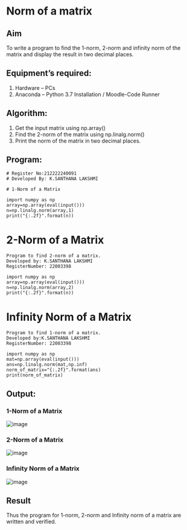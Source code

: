 # Norm of a matrix
## Aim
To write a program to find the 1-norm, 2-norm and infinity norm of the matrix and display the result in two decimal places.
## Equipment’s required:
1.	Hardware – PCs
2.	Anaconda – Python 3.7 Installation / Moodle-Code Runner
## Algorithm:
1. Get the input matrix using np.array()   
2. Find the 2-norm of the matrix using np.linalg.norm()
3. Print the norm of the matrix in two decimal places.
## Program:
```
# Register No:212222240091
# Developed By: K.SANTHANA LAKSHMI

# 1-Norm of a Matrix

import numpy as np
array=np.array(eval(input()))
n=np.linalg.norm(array,1)
print("{:.2f}".format(n))
```


# 2-Norm of a Matrix
```
Program to find 2-norm of a matrix.
Developed by: K.SANTHANA LAKSHMI
RegisterNumber: 22003398

import numpy as np
array=np.array(eval(input()))
n=np.linalg.norm(array,2)
print("{:.2f}".format(n))
```

# Infinity Norm of a Matrix
```
Program to find 1-norm of a matrix.
Developed by:K.SANTHANA LAKSHMI
RegisterNumber: 22003398

import numpy as np
mat=np.array(eval(input()))
ans=np.linalg.norm(mat,np.inf)
norm_of_matrix="{:.2f}".format(ans)
print(norm_of_matrix)

```
## Output:
### 1-Norm of a Matrix
![image](https://github.com/santhanalakshmi04/Norm-of-a-matrix/assets/119475762/7c9bcfb9-2765-4d91-9ed6-142eae013e33)


### 2-Norm of a Matrix
![image](https://github.com/santhanalakshmi04/Norm-of-a-matrix/assets/119475762/3f65c807-82de-4b7f-b838-1fa8e4f91c87)



### Infinity Norm of a Matrix

![image](https://github.com/santhanalakshmi04/Norm-of-a-matrix/assets/119475762/1dd2011b-d141-466d-8336-da6612488c5f)

## Result
Thus the program for 1-norm, 2-norm and Infinity norm of a matrix are written and verified.
